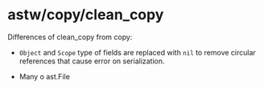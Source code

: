 # astw/copy/clean_copy

Differences of clean_copy from copy:

- `Object` and `Scope` type of fields are replaced with `nil` to remove circular references that cause error on serialization.

- Many o  ast.File 